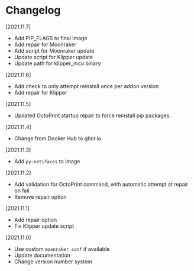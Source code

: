 # Changelog

[2021.11.7]

- Add PIP_FLAGS to final image
- Add repair for Moonraker
- Add script for Moonraker update
- Update script for Klipper update
- Update path for klipper_mcu binary


[2021.11.6]

- Add check to only attempt reinstall once per addon version
- Add repair for Klipper

[2021.11.5]

- Updated OctoPrint startup repair to force reinstall pip packages.

[2021.11.4]

- Change from Docker Hub to ghcr.io.

[2021.11.3]

- Add `py-netifaces` to image

[2021.11.2]

- Add validation for OctoPrint command, with automatic attempt at repair on fail.
- Remove repair option

[2021.11.1]

- Add repair option
- Fix Klipper update script

[2021.11.0]

- Use custom `moonraker.conf` if available
- Update documentation
- Change version number system
